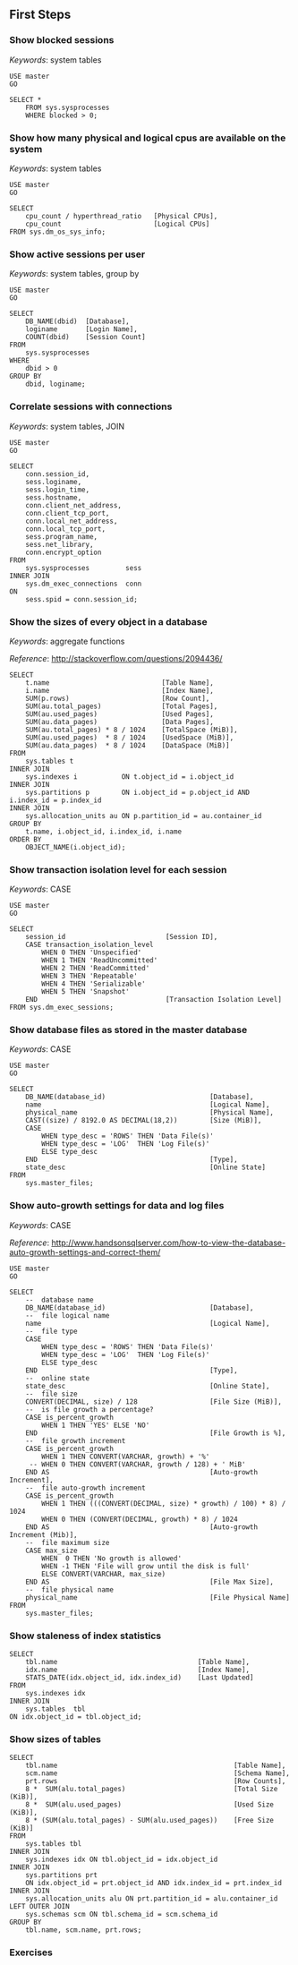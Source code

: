 ## First Steps

### Show blocked sessions

*Keywords*: system tables

    USE master
    GO

    SELECT *
        FROM sys.sysprocesses
        WHERE blocked > 0;


### Show how many physical and logical cpus are available on the system

*Keywords*: system tables

    USE master
    GO

    SELECT
        cpu_count / hyperthread_ratio   [Physical CPUs],
        cpu_count                       [Logical CPUs]
    FROM sys.dm_os_sys_info;


### Show active sessions per user

*Keywords*: system tables, group by

    USE master
    GO

    SELECT 
        DB_NAME(dbid)  [Database],
        loginame       [Login Name],
        COUNT(dbid)    [Session Count]
    FROM
        sys.sysprocesses
    WHERE 
        dbid > 0
    GROUP BY 
        dbid, loginame;


### Correlate sessions with connections

*Keywords*: system tables, JOIN

    USE master
    GO

    SELECT
        conn.session_id,
        sess.loginame,
        sess.login_time,
        sess.hostname,
        conn.client_net_address,
        conn.client_tcp_port,
        conn.local_net_address,
        conn.local_tcp_port,
        sess.program_name,
        sess.net_library,
        conn.encrypt_option
    FROM
        sys.sysprocesses         sess
    INNER JOIN
        sys.dm_exec_connections  conn
    ON
        sess.spid = conn.session_id;


### Show the sizes of every object in a database

*Keywords*: aggregate functions

*Reference*: http://stackoverflow.com/questions/2094436/


    SELECT
        t.name                            [Table Name],
        i.name                            [Index Name],
        SUM(p.rows)                       [Row Count],
        SUM(au.total_pages)               [Total Pages], 
        SUM(au.used_pages)                [Used Pages], 
        SUM(au.data_pages)                [Data Pages],
        SUM(au.total_pages) * 8 / 1024    [TotalSpace (MiB)], 
        SUM(au.used_pages)  * 8 / 1024    [UsedSpace (MiB)], 
        SUM(au.data_pages)  * 8 / 1024    [DataSpace (MiB)]
    FROM 
        sys.tables t
    INNER JOIN      
        sys.indexes i           ON t.object_id = i.object_id
    INNER JOIN 
        sys.partitions p        ON i.object_id = p.object_id AND i.index_id = p.index_id
    INNER JOIN 
        sys.allocation_units au ON p.partition_id = au.container_id
    GROUP BY 
        t.name, i.object_id, i.index_id, i.name 
    ORDER BY 
        OBJECT_NAME(i.object_id);


### Show transaction isolation level for each session

*Keywords*: CASE

    USE master
    GO

    SELECT
        session_id                         [Session ID],
        CASE transaction_isolation_level
            WHEN 0 THEN 'Unspecified'
            WHEN 1 THEN 'ReadUncommitted'
            WHEN 2 THEN 'ReadCommitted'
            WHEN 3 THEN 'Repeatable'
            WHEN 4 THEN 'Serializable'
            WHEN 5 THEN 'Snapshot'
        END                                [Transaction Isolation Level]
    FROM sys.dm_exec_sessions;


### Show database files as stored in the master database

*Keywords*: CASE

    USE master
    GO

    SELECT
        DB_NAME(database_id)                          [Database],
        name                                          [Logical Name],
        physical_name                                 [Physical Name],
        CAST((size) / 8192.0 AS DECIMAL(18,2))        [Size (MiB)],
        CASE
            WHEN type_desc = 'ROWS' THEN 'Data File(s)'
            WHEN type_desc = 'LOG'  THEN 'Log File(s)'
            ELSE type_desc
        END                                           [Type],
        state_desc                                    [Online State]
    FROM
        sys.master_files;


### Show auto-growth settings for data and log files

*Keywords*: CASE

*Reference*: http://www.handsonsqlserver.com/how-to-view-the-database-auto-growth-settings-and-correct-them/

    USE master
    GO

    SELECT
        --  database name
        DB_NAME(database_id)                          [Database],
        --  file logical name
        name                                          [Logical Name],
        --  file type
        CASE
            WHEN type_desc = 'ROWS' THEN 'Data File(s)'
            WHEN type_desc = 'LOG'  THEN 'Log File(s)'
            ELSE type_desc
        END                                           [Type],
        --  online state
        state_desc                                    [Online State],
        --  file size
        CONVERT(DECIMAL, size) / 128                  [File Size (MiB)],
        --  is file growth a percentage?
        CASE is_percent_growth
            WHEN 1 THEN 'YES' ELSE 'NO'
        END                                           [File Growth is %],
        --  file growth increment
        CASE is_percent_growth
            WHEN 1 THEN CONVERT(VARCHAR, growth) + '%'
         -- WHEN 0 THEN CONVERT(VARCHAR, growth / 128) + ' MiB'
        END AS                                        [Auto-growth Increment],
        --  file auto-growth increment
        CASE is_percent_growth
            WHEN 1 THEN (((CONVERT(DECIMAL, size) * growth) / 100) * 8) / 1024
            WHEN 0 THEN (CONVERT(DECIMAL, growth) * 8) / 1024
        END AS                                        [Auto-growth Increment (Mib)],
        --  file maximum size
        CASE max_size
            WHEN  0 THEN 'No growth is allowed'
            WHEN -1 THEN 'File will grow until the disk is full'
            ELSE CONVERT(VARCHAR, max_size)
        END AS                                        [File Max Size],
        --  file physical name
        physical_name                                 [File Physical Name]
    FROM
        sys.master_files;


### Show staleness of index statistics

    SELECT
        tbl.name                                   [Table Name],
        idx.name                                   [Index Name],
        STATS_DATE(idx.object_id, idx.index_id)    [Last Updated]
    FROM 
        sys.indexes idx
    INNER JOIN 
        sys.tables  tbl
    ON idx.object_id = tbl.object_id;




### Show sizes of tables

    SELECT
        tbl.name                                            [Table Name],
        scm.name                                            [Schema Name],
        prt.rows                                            [Row Counts],
        8 *  SUM(alu.total_pages)                           [Total Size (KiB)],
        8 *  SUM(alu.used_pages)                            [Used Size (KiB)],
        8 * (SUM(alu.total_pages) - SUM(alu.used_pages))    [Free Size (KiB)]
    FROM
        sys.tables tbl
    INNER JOIN
        sys.indexes idx ON tbl.object_id = idx.object_id
    INNER JOIN
        sys.partitions prt
        ON idx.object_id = prt.object_id AND idx.index_id = prt.index_id
    INNER JOIN
        sys.allocation_units alu ON prt.partition_id = alu.container_id
    LEFT OUTER JOIN
        sys.schemas scm ON tbl.schema_id = scm.schema_id
    GROUP BY
        tbl.name, scm.name, prt.rows;


### Exercises


<!-- vim: set fenc=utf-8 spell spl=en ts=4 sw=4 et filetype=markdown : -->
